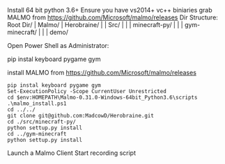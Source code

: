 Install 64 bit python 3.6+
Ensure you have vs2014+ vc++ biniaries
grab MALMO from https://github.com/Microsoft/malmo/releases
Dir Structure:
Root Dir/
| Malmo/
| Herobraine/
| | Src/
| | | minecraft-py/
| | | gym-minecraft/
| | | demo/


Open Power Shell as Administrator:

pip instal keyboard pygame gym

install MALMO from https://github.com/Microsoft/malmo/releases

    pip instal keyboard pygame gym
    Set-ExecutionPolicy -Scope CurrentUser Unrestricted
    cd $env:HOMEPATH\Malmo-0.31.0-Windows-64bit_Python3.6\scripts
    .\malmo_install.ps1
    cd ../../
    git clone git@github.com:MadcowD/Herobraine.git
    cd ./src/minecraft-py/
    python settup.py install
    cd ../gym-minecraft
    python settup.py install
    


Launch a Malmo Client
Start recording script
